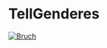 # TellGenderes

[![Bruch](http://i.imgur.com/xQMei1Q.jpg)](https://www.youtube.com/watch?v=jdJ0faRhy3w)
